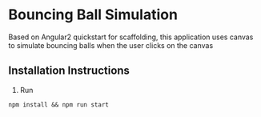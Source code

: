 # Bouncing Ball Simulation
Based on Angular2 quickstart for scaffolding, this application uses canvas to simulate bouncing balls when the user 
clicks on the canvas

## Installation Instructions

1. Run
```
npm install && npm run start
```
